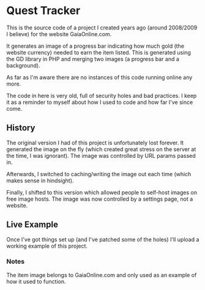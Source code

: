# Quest Tracker
This is the source code of a project I created years ago (around 2008/2009 I believe) for the website GaiaOnline.com.

It generates an image of a progress bar indicating how much gold (the website currency) needed to earn the item listed. This is generated using the GD library in PHP and merging two images (a progress bar and a background).

As far as I'm aware there are no instances of this code running online any more.

The code in here is very old, full of security holes and bad practices. I keep it as a reminder to myself about how I used to code and how far I've since come.

## History
The original version I had of this project is unfortunately lost forever. It generated the image on the fly (which created great stress on the server at the time, I was ignorant). The image was controlled by URL params passed in.

Afterwards, I switched to caching/writing the image out each time (which makes sense in hindsight).

Finally, I shifted to this version which allowed people to self-host images on free image hosts. The image was now controlled by a settings page, not a website.

## Live Example
Once I've got things set up (and I've patched some of the holes) I'll upload a working example of this project.

### Notes
The item image belongs to GaiaOnline.com and only used as an example of how it used to function.